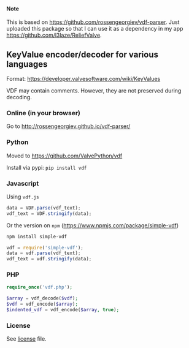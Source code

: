 #### Note

This is based on https://github.com/rossengeorgiev/vdf-parser.
Just uploaded this package so that I can use it as a dependency in my app https://github.com/l3laze/ReliefValve.

## KeyValue encoder/decoder for various languages

Format: https://developer.valvesoftware.com/wiki/KeyValues

VDF may contain comments. However, they are not preserved during decoding.

### Online (in your browser)

Go to http://rossengeorgiev.github.io/vdf-parser/

### Python

Moved to https://github.com/ValvePython/vdf

Install via pypi: `pip install vdf`

### Javascript

Using `vdf.js`

```javascript
data = VDF.parse(vdf_text);
vdf_text = VDF.stringify(data);
```

Or the version on `npm` (https://www.npmjs.com/package/simple-vdf)

```bash
npm install simple-vdf
```

```javascript
vdf = require('simple-vdf');
data = vdf.parse(vdf_text);
vdf_text = vdf.stringify(data);
```

### PHP

```php
require_once('vdf.php');

$array = vdf_decode($vdf);
$vdf = vdf_encode($array);
$indented_vdf = vdf_encode($array, true);
```

### License

See [license](LICENSE) file.
